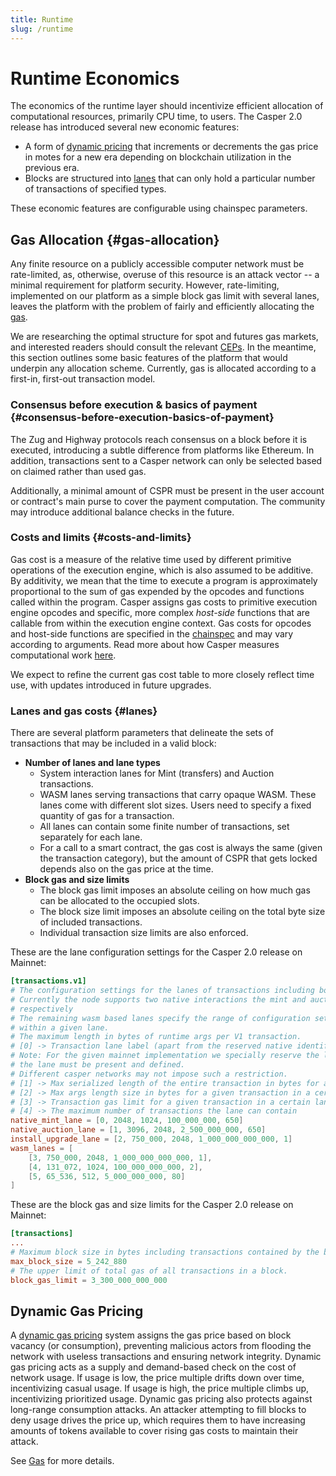 ```yaml
---
title: Runtime
slug: /runtime
---
```


# Runtime Economics

The economics of the runtime layer should incentivize efficient allocation of computational resources, primarily CPU time, to users. The Casper 2.0 release has introduced several new economic features:

- A form of [dynamic pricing](#dynamic-gas-pricing) that increments or decrements the gas price in motes for a new era depending on blockchain utilization in the previous era.
- Blocks are structured into [lanes](#lanes-lanes) that can only hold a particular number of transactions of specified types.

These economic features are configurable using chainspec parameters.

<!--TODO add state pruning on this page? -->

## Gas Allocation {#gas-allocation}

Any finite resource on a publicly accessible computer network must be rate-limited, as, otherwise, overuse of this resource is an attack vector \-- a minimal requirement for platform security. However, rate-limiting, implemented on our platform as a simple block gas limit with several lanes, leaves the platform with the problem of fairly and efficiently allocating the [gas](./gas-concepts.md).

We are researching the optimal structure for spot and futures gas markets, and interested readers should consult the relevant [CEPs](https://github.com/casper-network/ceps). In the meantime, this section outlines some basic features of the platform that would underpin any allocation scheme. Currently, gas is allocated according to a first-in, first-out transaction model.

### Consensus before execution & basics of payment {#consensus-before-execution-basics-of-payment}

The Zug and Highway protocols reach consensus on a block before it is executed, introducing a subtle difference from platforms like Ethereum. In addition, transactions sent to a Casper network can only be selected based on claimed rather than used gas.

Additionally, a minimal amount of CSPR must be present in the user account or contract's main purse to cover the payment computation. The community may introduce additional balance checks in the future.

### Costs and limits {#costs-and-limits}

Gas cost is a measure of the relative time used by different primitive operations of the execution engine, which is also assumed to be additive. By additivity, we mean that the time to execute a program is approximately proportional to the sum of gas expended by the opcodes and functions called within the program. Casper assigns gas costs to primitive execution engine opcodes and specific, more complex _host-side_ functions that are callable from within the execution engine context. Gas costs for opcodes and host-side functions are specified in the [chainspec](../glossary/C.md#chainspec) and may vary according to arguments. Read more about how Casper measures computational work [here](../../concepts/design/casper-design.md#measuring-computational-work-execution-semantics-gas).

We expect to refine the current gas cost table to more closely reflect time use, with updates introduced in future upgrades.

### Lanes and gas costs {#lanes}

There are several platform parameters that delineate the sets of transactions that may be included in a valid block:

- **Number of lanes and lane types**
   - System interaction lanes for Mint (transfers) and Auction transactions.
   - WASM lanes serving transactions that carry opaque WASM. These lanes come with different slot sizes. Users need to specify a fixed quantity of gas for a transaction.
   - All lanes can contain some finite number of transactions, set separately for each lane.
   - For a call to a smart contract, the gas cost is always the same (given the transaction category), but the amount of CSPR that gets locked depends also on the gas price at the time.
- **Block gas and size limits**
   - The block gas limit imposes an absolute ceiling on how much gas can be allocated to the occupied slots.
   - The block size limit imposes an absolute ceiling on the total byte size of included transactions.
   - Individual transaction size limits are also enforced.

These are the lane configuration settings for the Casper 2.0 release on Mainnet:
<!--TODO check and update these settings after the launch or link to the chainspec file directly.-->

```toml
[transactions.v1]
# The configuration settings for the lanes of transactions including both native and Wasm based interactions.
# Currently the node supports two native interactions the mint and auction and have the reserved identifiers of 0 and 1
# respectively
# The remaining wasm based lanes specify the range of configuration settings for a given Wasm based transaction
# within a given lane.
# The maximum length in bytes of runtime args per V1 transaction.
# [0] -> Transaction lane label (apart from the reserved native identifiers these are simply labels)
# Note: For the given mainnet implementation we specially reserve the label 2 for install and upgrades and
# the lane must be present and defined.
# Different casper networks may not impose such a restriction.
# [1] -> Max serialized length of the entire transaction in bytes for a given transaction in a certain lane
# [2] -> Max args length size in bytes for a given transaction in a certain lane
# [3] -> Transaction gas limit for a given transaction in a certain lane
# [4] -> The maximum number of transactions the lane can contain
native_mint_lane = [0, 2048, 1024, 100_000_000, 650]
native_auction_lane = [1, 3096, 2048, 2_500_000_000, 650]
install_upgrade_lane = [2, 750_000, 2048, 1_000_000_000_000, 1]
wasm_lanes = [
    [3, 750_000, 2048, 1_000_000_000_000, 1],
    [4, 131_072, 1024, 100_000_000_000, 2],
    [5, 65_536, 512, 5_000_000_000, 80]
]
```

These are the block gas and size limits for the Casper 2.0 release on Mainnet:
<!--TODO check and update these settings after the launch or link to the chainspec file directly.-->

```toml
[transactions]
...
# Maximum block size in bytes including transactions contained by the block.  0 means unlimited.
max_block_size = 5_242_880
# The upper limit of total gas of all transactions in a block.
block_gas_limit = 3_300_000_000_000
```

## Dynamic Gas Pricing

A [dynamic gas pricing](./dynamic-gas-pricing.md) system assigns the gas price based on block vacancy (or consumption), preventing malicious actors from flooding the network with useless transactions and ensuring network integrity. Dynamic gas pricing acts as a supply and demand-based check on the cost of network usage. If usage is low, the price multiple drifts down over time, incentivizing casual usage. If usage is high, the price multiple climbs up, incentivizing prioritized usage. Dynamic gas pricing also protects against long-range consumption attacks. An attacker attempting to fill blocks to deny usage drives the price up, which requires them to have increasing amounts of tokens available to cover rising gas costs to maintain their attack.

See [Gas](./gas-concepts.md) for more details.
